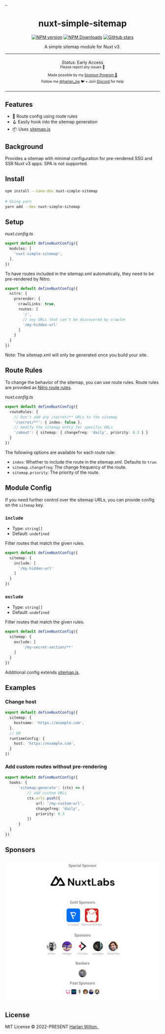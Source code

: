 _<h1 align='center'>nuxt-simple-sitemap</h1>

<p align="center">
<a href='https://github.com/harlan-zw/nuxt-simple-sitemap/actions/workflows/test.yml'>
</a>
<a href="https://www.npmjs.com/package/nuxt-simple-sitemap" target="__blank"><img src="https://img.shields.io/npm/v/nuxt-simple-sitemap?style=flat&colorA=002438&colorB=28CF8D" alt="NPM version"></a>
<a href="https://www.npmjs.com/package/nuxt-simple-sitemap" target="__blank"><img alt="NPM Downloads" src="https://img.shields.io/npm/dm/nuxt-simple-sitemap?flat&colorA=002438&colorB=28CF8D"></a>
<a href="https://github.com/harlan-zw/nuxt-simple-sitemap" target="__blank"><img alt="GitHub stars" src="https://img.shields.io/github/stars/harlan-zw/nuxt-simple-sitemap?flat&colorA=002438&colorB=28CF8D"></a>
</p>


<p align="center">
A simple sitemap module for Nuxt v3.
</p>

<p align="center">
<table>
<tbody>
<td align="center">
<img width="800" height="0" /><br>
<i>Status:</i> Early Access</b> <br>
<sup> Please report any issues 🐛</sup><br>
<sub>Made possible by my <a href="https://github.com/sponsors/harlan-zw">Sponsor Program 💖</a><br> Follow me <a href="https://twitter.com/harlan_zw">@harlan_zw</a> 🐦 • Join <a href="https://discord.gg/275MBUBvgP">Discord</a> for help</sub><br>
<img width="800" height="0" />
</td>
</tbody>
</table>
</p>

## Features

- 🔄 Route config using route rules
- 🪝 Easily hook into the sitemap generation
- 📦 Uses [sitemap.js](https://github.com/ekalinin/sitemap.js/)

## Background

Provides a sitemap with minimal configuration for pre-rendered SSG and SSR Nuxt v3 apps. SPA is not supported.

## Install

```bash
npm install --save-dev nuxt-simple-sitemap

# Using yarn
yarn add --dev nuxt-simple-sitemap
```

## Setup

_nuxt.config.ts_

```ts
export default defineNuxtConfig({
  modules: [
    'nuxt-simple-sitemap',
  ],
})
```

To have routes included in the sitemap.xml automatically, they need to be pre-rendered by Nitro.

```ts
export default defineNuxtConfig({
  nitro: {
    prerender: {
      crawlLinks: true,
      routes: [
        '/',
        // any URLs that can't be discovered by crawler
        '/my-hidden-url'
      ]
    }
  }
})
```  

Note: The sitemap.xml will only be generated once you build your site.

## Route Rules

To change the behavior of the sitemap, you can use route rules. Route rules are provided as [Nitro route rules](https://v3.nuxtjs.org/docs/directory-structure/nitro/#route-rules).

_nuxt.config.ts_

```ts
export default defineNuxtConfig({
  routeRules: {
    // Don't add any /secret/** URLs to the sitemap  
    '/secret/**': { index: false },
    // modify the sitemap entry for specific URLs
    '/about': { sitemap: { changefreq: 'daily', priority: 0.3 } }
  }
})
```

The following options are available for each route rule:

- `index`: Whether to include the route in the sitemap.xml. Defaults to `true`.
- `sitemap.changefreq`: The change frequency of the route.
- `sitemap.priority`: The priority of the route. 

## Module Config

If you need further control over the sitemap URLs, you can provide config on the `sitemap` key.

### `include`

- Type: `string[]`
- Default: `undefined`

Filter routes that match the given rules.

```ts
export default defineNuxtConfig({
  sitemap: {
    include: [
      '/my-hidden-url'
    ]
  }
})
```

### `exclude`

- Type: `string[]`
- Default: `undefined`

Filter routes that match the given rules.

```ts
export default defineNuxtConfig({
  sitemap: {
    exclude: [
        '/my-secret-section/**'
    ]
  }
})
```

Additional config extends [sitemap.js](https://github.com/ekalinin/sitemap.js).

## Examples

### Change host

```ts
export default defineNuxtConfig({
  sitemap: {
    hostname: 'https://example.com',
  },
  // OR 
  runtimeConfig: {
    host: 'https://example.com',
  }
})
```

### Add custom routes without pre-rendering

```ts
export default defineNuxtConfig({
  hooks: {
      'sitemap:generate': (ctx) => {
          // add custom URLs
          ctx.urls.push({
              url: '/my-custom-url',
              changefreq: 'daily',
              priority: 0.3
          })
      }
  }
})
```

## Sponsors

<p align="center">
  <a href="https://raw.githubusercontent.com/harlan-zw/static/main/sponsors.svg">
    <img src='https://raw.githubusercontent.com/harlan-zw/static/main/sponsors.svg'/>
  </a>
</p>


## License

MIT License © 2022-PRESENT [Harlan Wilton](https://github.com/harlan-zw)_
